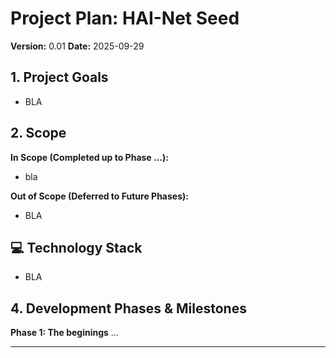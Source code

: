 <!-- # START OF FILE helperfiles/PROJECT_PLAN.md -->
# Project Plan: HAI-Net Seed

**Version:** 0.01
**Date:** 2025-09-29

## 1. Project Goals

*   BLA

## 2. Scope

**In Scope (Completed up to Phase ...):**

*   bla

**Out of Scope (Deferred to Future Phases):**

*   BLA

## 💻 Technology Stack

*   BLA

## 4. Development Phases & Milestones

**Phase 1: The beginings**
...

---
<!-- # END OF FILE helperfiles/PROJECT_PLAN.md -->
